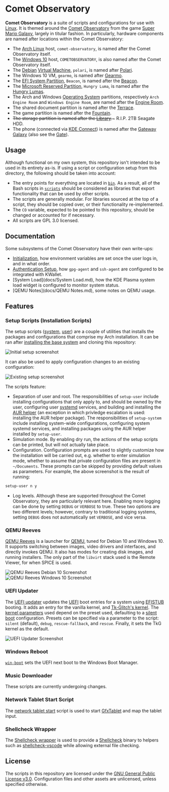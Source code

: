 # Comet Observatory
**Comet Observatory** is a suite of scripts and configurations for use with [Linux](https://en.wikipedia.org/wiki/Linux). It is themed around the [Comet Observatory](https://www.mariowiki.com/Comet_Observatory) from the game [Super Mario Galaxy](https://en.wikipedia.org/wiki/Super_Mario_Galaxy), largely in titular fashion. In particularly, hardware components are named after locations within the Comet Observatory:
- The [Arch Linux](https://www.archlinux.org/) host, `comet-observatory`, is named after the Comet Observatory itself.
- The [Windows 10](https://www.microsoft.com/en-us/windows) host, `COMETOBSERVATORY`, is also named after the Comet Observatory itself.
- The [Debian](https://www.debian.org/) [Virtual Machine](https://en.wikipedia.org/wiki/Virtual_machine), `polari`, is named after [Polari](https://www.mariowiki.com/Polari).
- The Windows 10 VM, `gearmo`, is named after [Gearmo](https://www.mariowiki.com/Gearmo).
- The [EFI System Partition](https://wiki.archlinux.org/index.php/EFI_system_partition), `Beacon`, is named after the [Beacon](https://www.mariowiki.com/Beacon).
- The [Microsoft Reserved Partition](https://en.wikipedia.org/wiki/Microsoft_Reserved_Partition), `Hungry Luma`, is named after the [Hungry Lumas](https://www.mariowiki.com/Hungry_Luma).
- The Arch and Windows [Operating System](https://en.wikipedia.org/wiki/Operating_system) partitions, respectively `Arch Engine Room` and `Windows Engine Room`, are named after the [Engine Room](https://www.mariowiki.com/Engine_Room).
- The shared document partition is named after the [Terrace](https://www.mariowiki.com/Terrace_(Super_Mario_Galaxy)).
- The game partition is named after the [Fountain](https://www.mariowiki.com/Fountain).
- ~~The storage partition is named after the [Library](https://www.mariowiki.com/Library_(Super_Mario_Galaxy)).~~~ R.I.P. 2TB Seagate HDD.
- The phone (connected via [KDE Connect](https://community.kde.org/KDEConnect)) is named after the [Gateway Galaxy](https://www.mariowiki.com/Gateway_Galaxy) (also see the [Gate](https://www.mariowiki.com/Gate_(Super_Mario_Galaxy))).

## Usage
Although functional on my own system, this repository isn't intended to be used in its entirety as-is. If using a script or configuration setup from this directory, the following should be taken into account:
- The entry points for everything are located in [`bin`](bin). As a result, all of the Bash scripts in [`scripts`](scripts) should be considered as libraries that export functionality that can be used by other scripts.
- The scripts are generally modular. For libraries sourced at the top of a script, they should be copied over, or their functionality re-implemented.
- The `CO` variable, expected to be pointed to this repository, should be changed or accounted for if necessary.
- All scripts are GPL 3.0 licensed.

## Documentation
Some subsystems of the Comet Observatory have their own write-ups:
- [Initialization](docs/Init.md), how environment variables are set once the user logs in, and in what order.
- [Authentication Setup](docs/Auth.md), how `gpg-agent` and `ssh-agent` are configured to be integrated with KWallet.
- [System Load](docs/System Load.md), how the KDE Plasma system load widget is configured to monitor system status.
- [QEMU Notes](docs/QEMU Notes.md), some notes on QEMU usage.

## Features

### Setup Scripts (Installation Scripts)
The setup scripts ([system](bin/setup-system), [user](bin/setup-user)) are a couple of utilities that installs the packages and configurations that comprise my Arch installation. It can be ran after [installing the base system](https://wiki.archlinux.org/index.php/Installation_guide) and cloning this repository:

![Initial setup screenshot](docs/setup-initial.jpg)

It can also be used to apply configuration changes to an existing configuration:

![Existing setup screenshot](docs/setup-existing.png)

The scripts feature:
- Separation of user and root. The responsibilities of `setup-user` include installing configurations that only apply to, and should be owned by the user, configuring user [systemd](https://www.freedesktop.org/wiki/Software/systemd/) services, and building and installing the [AUR helper](https://wiki.archlinux.org/index.php/AUR_helpers) (an exception in which privledge escalation is used: installing the AUR helper package). The responsibilities of `setup-system` include installing system-wide configurations, configuring system systemd services, and installing packages using the AUR helper installed by `setup-user`.
- Simulation mode. By enabling dry run, the actions of the setup scripts can be printed, but will not actually take place.
- Configuration. Configuration prompts are used to slightly customize how the installation will be carried out, e.g. whether to enter simulation mode, whether to assume that private configuration files are present in `~/Documents`. These prompts can be skipped by providing default values as parameters. For example, the above screenshot is the result of running:
```sh
setup-user n y
```
- Log levels. Although these are supported throughout the Comet Observatory, they are particularly relevant here. Enabling more logging can be done by setting `DEBUG` or `VERBOSE` to true. These two options are two different levels; however, contrary to traditional logging systems, setting `DEBUG` does not automatically set `VERBOSE`, and vice versa.

### QEMU Reeves
[QEMU Reeves](bin/qemu-reeves) is a launcher for [QEMU](https://www.qemu.org/), tuned for Debian 10 and Windows 10. It supports switching between images, video drivers and interfaces, and directly invokes QEMU. It also has modes for creating disk images, and running installers. The only part of the `libvirt` stack used is the Remote Viewer, for when SPICE is used.

![QEMU Reeves Debian 10 Screenshot](docs/qemu-reeves-deb.png)
![QEMU Reeves Windows 10 Screenshot](docs/qemu-reeves-win.png)

### UEFI Updater
The [UEFI updater](bin/update-efi) updates the [UEFI](https://uefi.org/) boot entries for a system using [EFISTUB](https://wiki.archlinux.org/index.php/EFISTUB) booting. It adds an entry for the vanilla kernel, and [Tk-Glitch's kernel](https://github.com/Tk-Glitch/PKGBUILDS). The [kernel parameters](https://wiki.archlinux.org/index.php/kernel_parameters) used depend on the preset used, defaulting to a [silent boot](https://wiki.archlinux.org/index.php/Silent_boot) configuration. Presets can be specified via a parameter to the script: `silent` (default), `debug`, `rescue-fallback`, and `rescue`. Finally, it sets the TkG kernel as the default.

![UEFI Updater Screenshot](docs/update-efi.png)

### Windows Reboot
[`win-boot`](bin/win-boot) sets the UEFI next boot to the Windows Boot Manager.

### Music Downloader
These scripts are currently undergoing changes.

### Network Tablet Start Script
The [network tablet start](bin/start-network-tablet) script is used to start [GfxTablet](https://rfc2822.github.io/GfxTablet/) and map the tablet input.

### Shellcheck Wrapper
The [Shellcheck wrapper](bin/shellcheck-alt) is used to provide a [Shellcheck](https://github.com/koalaman/shellcheck) binary to helpers such as [shellcheck-vscode](https://marketplace.visualstudio.com/items?itemName=timonwong.shellcheck) while allowing external file checking.

## License
The scripts in this repository are licensed under the [GNU General Public License v3.0](https://www.gnu.org/licenses/gpl-3.0.en.html). Configuration files and other assets are unlicensed, unless specified otherwise.
